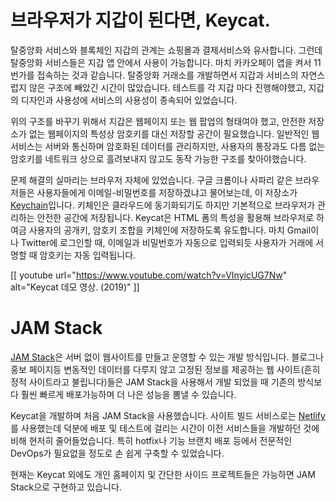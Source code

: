 # 브라우저가 지갑이 된다면, Keycat.

탈중앙화 서비스와 블록체인 지갑의 관계는 쇼핑몰과 결제서비스와 유사합니다. 그런데 탈중앙화 서비스들은 지갑 앱 안에서 사용이 가능합니다. 마치 카카오페이 앱을 켜서 11번가를 접속하는 것과 같습니다. 탈중앙화 거래소를 개발하면서 지갑과 서비스의 자연스럽지 않은 구조에 빼았긴 시간이 많았습니다. 테스트를 각 지갑 마다 진행해야했고, 지갑의 디자인과 사용성에 서비스의 사용성이 종속되어 있었습니다.

위의 구조를 바꾸기 위해서 지갑은 웹페이지 또는 웹 팝업의 형태여야 했고, 안전한 저장소가 없는 웹페이지의 특성상 암호키를 대신 저장할 공간이 필요했습니다. 일반적인 웹 서비스는 서버와 통신하며 암호화된 데이터를 관리하지만, 사용자의 통장과도 다름 없는 암호키를 네트워크 상으로 흘려보내지 않고도 동작 가능한 구조를 찾아야했습니다.

문제 해결의 실마리는 브라우저 자체에 있었습니다. 구글 크롬이나 사파리 같은 브라우저들은 사용자들에게 이메일-비밀번호를 저장하겠냐고 물어보는데, 이 저장소가 [Keychain](https://support.google.com/chrome/answer/95606?co=GENIE.Platform%3DDesktop&hl=en&oco=1)입니다. 키체인은 클라우드에 동기화되기도 하지만 기본적으로 브라우저가 관리하는 안전한 공간에 저장됩니다. Keycat은 HTML 폼의 특성을 활용해 브라우저로 하여금 사용자의 공개키, 암호키 조합을 키체인에 저장하도록 유도합니다. 마치 Gmail이나 Twitter에 로그인할 때, 이메일과 비밀번호가 자동으로 입력되듯 사용자가 거래에 서명할 때 암호키는 자동 입력됩니다.

[[ youtube url="https://www.youtube.com/watch?v=VInyicUG7Nw" alt="Keycat 데모 영상. (2019)" ]]

# JAM Stack

[JAM Stack](https://jamstack.org/)은 서버 없이 웹사이트를 만들고 운영할 수 있는 개발 방식입니다. 블로그나 홍보 페이지등 변동적인 데이터를 다루지 않고 고정된 정보를 제공하는 웹 사이트(흔히 정적 사이트라고 불립니다)들은 JAM Stack을 사용해서 개발 되었을 때 기존의 방식보다 훨씬 빠르게 배포가능하며 더 나은 성능을 뽐낼 수 있습니다.

Keycat을 개발하며 처음 JAM Stack을 사용했습니다. 사이트 빌드 서비스로는 [Netlify](https://www.netlify.com/)를 사용했는데 덕분에 배포 및 테스트에 걸리는 시간이 이전 서비스들을 개발하던 것에 비해 현저히 줄어들었습니다. 특히 hotfix나 기능 브랜치 배포 등에서 전문적인 DevOps가 필요없을 정도로 손 쉽게 구축할 수 있었습니다.

현재는 Keycat 외에도 개인 홈페이지 및 간단한 사이드 프로젝트들은 가능하면 JAM Stack으로 구현하고 있습니다.
